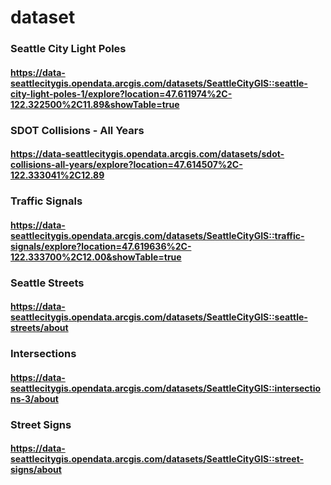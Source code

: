 # dataset

### Seattle City Light Poles
#### https://data-seattlecitygis.opendata.arcgis.com/datasets/SeattleCityGIS::seattle-city-light-poles-1/explore?location=47.611974%2C-122.322500%2C11.89&showTable=true

### SDOT Collisions - All Years
#### https://data-seattlecitygis.opendata.arcgis.com/datasets/sdot-collisions-all-years/explore?location=47.614507%2C-122.333041%2C12.89

### Traffic Signals
#### https://data-seattlecitygis.opendata.arcgis.com/datasets/SeattleCityGIS::traffic-signals/explore?location=47.619636%2C-122.333700%2C12.00&showTable=true

### Seattle Streets
#### https://data-seattlecitygis.opendata.arcgis.com/datasets/SeattleCityGIS::seattle-streets/about

### Intersections
#### https://data-seattlecitygis.opendata.arcgis.com/datasets/SeattleCityGIS::intersections-3/about

### Street Signs
#### https://data-seattlecitygis.opendata.arcgis.com/datasets/SeattleCityGIS::street-signs/about